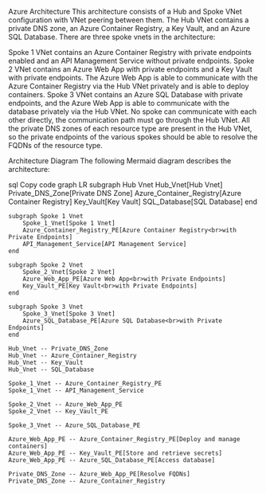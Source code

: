 Azure Architecture
This architecture consists of a Hub and Spoke VNet configuration with VNet peering between them. The Hub VNet contains a private DNS zone, an Azure Container Registry, a Key Vault, and an Azure SQL Database. There are three spoke vnets in the architecture:

Spoke 1 VNet contains an Azure Container Registry with private endpoints enabled and an API Management Service without private endpoints.
Spoke 2 VNet contains an Azure Web App with private endpoints and a Key Vault with private endpoints. The Azure Web App is able to communicate with the Azure Container Registry via the Hub VNet privately and is able to deploy containers.
Spoke 3 VNet contains an Azure SQL Database with private endpoints, and the Azure Web App is able to communicate with the database privately via the Hub VNet.
No spoke can communicate with each other directly, the communication path must go through the Hub VNet. All the private DNS zones of each resource type are present in the Hub VNet, so the private endpoints of the various spokes should be able to resolve the FQDNs of the resource type.

Architecture Diagram
The following Mermaid diagram describes the architecture:

sql
Copy code
graph LR
    subgraph Hub Vnet
        Hub_Vnet[Hub Vnet]
        Private_DNS_Zone[Private DNS Zone]
        Azure_Container_Registry[Azure Container Registry]
        Key_Vault[Key Vault]
        SQL_Database[SQL Database]
    end
    
    subgraph Spoke 1 Vnet
        Spoke_1_Vnet[Spoke 1 Vnet]
        Azure_Container_Registry_PE[Azure Container Registry<br>with Private Endpoints]
        API_Management_Service[API Management Service]
    end
    
    subgraph Spoke 2 Vnet
        Spoke_2_Vnet[Spoke 2 Vnet]
        Azure_Web_App_PE[Azure Web App<br>with Private Endpoints]
        Key_Vault_PE[Key Vault<br>with Private Endpoints]
    end
    
    subgraph Spoke 3 Vnet
        Spoke_3_Vnet[Spoke 3 Vnet]
        Azure_SQL_Database_PE[Azure SQL Database<br>with Private Endpoints]
    end
    
    Hub_Vnet -- Private_DNS_Zone
    Hub_Vnet -- Azure_Container_Registry
    Hub_Vnet -- Key_Vault
    Hub_Vnet -- SQL_Database
    
    Spoke_1_Vnet -- Azure_Container_Registry_PE
    Spoke_1_Vnet -- API_Management_Service
    
    Spoke_2_Vnet -- Azure_Web_App_PE
    Spoke_2_Vnet -- Key_Vault_PE
    
    Spoke_3_Vnet -- Azure_SQL_Database_PE
    
    Azure_Web_App_PE -- Azure_Container_Registry_PE[Deploy and manage containers]
    Azure_Web_App_PE -- Key_Vault_PE[Store and retrieve secrets]
    Azure_Web_App_PE -- Azure_SQL_Database_PE[Access database]
    
    Private_DNS_Zone -- Azure_Web_App_PE[Resolve FQDNs]
    Private_DNS_Zone -- Azure_Container_Registry
